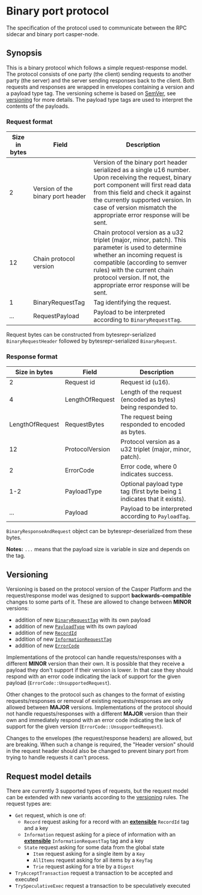 # Binary port protocol
The specification of the protocol used to communicate between the RPC sidecar and binary port casper-node.

## Synopsis
This is a binary protocol which follows a simple request-response model. The protocol consists of one party (the client) sending requests to another party (the server) and the server sending responses back to the client. Both requests and responses are wrapped in envelopes containing a version and a payload type tag. The versioning scheme is based on [SemVer](https://semver.org/), see [versioning](#versioning) for more details. The payload type tags are used to interpret the contents of the payloads.

### Request format
| Size in bytes | Field                             | Description                                                                                                                                                                                                                                                                                |
|---------------|-----------------------------------|--------------------------------------------------------------------------------------------------------------------------------------------------------------------------------------------------------------------------------------------------------------------------------------------|
| 2             | Version of the binary port header | Version of the binary port header serialized as a single u16 number. Upon receiving the request, binary port component will first read data from this field and check it against the currently supported version. In case of version mismatch the appropriate error response will be sent. |
| 12            | Chain protocol version            | Chain protocol version as a u32 triplet (major, minor, patch). This parameter is used to determine whether an incoming request is compatible (according to semver rules) with the current chain protocol version. If not, the appropriate error response will be sent.                     |
| 1             | BinaryRequestTag                  | Tag identifying the request.                                                                                                                                                                                                                                                               |
| ...           | RequestPayload                    | Payload to be interpreted according to `BinaryRequestTag`.                                                                                                                                                                                                                                 |

Request bytes can be constructed from bytesrepr-serialized `BinaryRequestHeader` followed by bytesrepr-serialized `BinaryRequest`.



### Response format
| Size in bytes   | Field           | Description                                                              |
|-----------------|-----------------|--------------------------------------------------------------------------|
| 2               | Request id      | Request id (u16).                                                        |
| 4               | LengthOfRequest | Length of the request (encoded as bytes) being responded to.             |
| LengthOfRequest | RequestBytes    | The request being responded to encoded as bytes.                         |
| 12              | ProtocolVersion | Protocol version as a u32 triplet (major, minor, patch).                 |
| 2               | ErrorCode       | Error code, where 0 indicates success.                                   |
| 1-2             | PayloadType     | Optional payload type tag (first byte being 1 indicates that it exists). |
| ...             | Payload         | Payload to be interpreted according to `PayloadTag`.                     |

`BinaryResponseAndRequest` object can be bytesrepr-deserialized from these bytes.

**Notes:** `...` means that the payload size is variable in size and depends on the tag.

## Versioning
Versioning is based on the protocol version of the Casper Platform and the request/response model was designed to support **backwards-compatible** changes to some parts of it. These are allowed to change between **MINOR** versions:
- addition of new [`BinaryRequestTag`](#request-format) with its own payload
- addition of new [`PayloadType`](#response-format) with its own payload
- addition of new [`RecordId`](#request-model-details)
- addition of new [`InformationRequestTag`](#request-model-details)
- addition of new [`ErrorCode`](#response-format)

Implementations of the protocol can handle requests/responses with a different **MINOR** version than their own. It is possible that they receive a payload they don't support if their version is lower. In that case they should respond with an error code indicating the lack of support for the given payload (`ErrorCode::UnsupportedRequest`).

Other changes to the protocol such as changes to the format of existing requests/responses or removal of existing requests/responses are only allowed between **MAJOR** versions. Implementations of the protocol should not handle requests/responses with a different **MAJOR** version than their own and immediately respond with an error code indicating the lack of support for the given version (`ErrorCode::UnsupportedRequest`).

Changes to the envelopes (the request/response headers) are allowed, but are breaking. When such a change is required, the "Header version" should in the request header should also be changed to prevent binary port from trying to handle requests it can't process.

## Request model details
There are currently 3 supported types of requests, but the request model can be extended with new variants according to the [versioning](#versioning) rules. The request types are:
- `Get` request, which is one of:
    - `Record` request asking for a record with an [**extensible**](#versioning) `RecordId` tag and a key
    - `Information` request asking for a piece of information with an [**extensible**](#versioning) `InformationRequestTag` tag and a key
    - `State` request asking for some data from the global state
        - `Item` request asking for a single item by a `Key`
        - `AllItems` request asking for all items by a `KeyTag`
        - `Trie` request asking for a trie by a `Digest`
- `TryAcceptTransaction` request a transaction to be accepted and executed
- `TrySpeculativeExec` request a transaction to be speculatively executed
